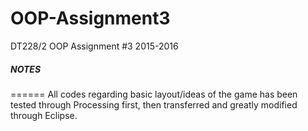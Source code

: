 # OOP-Assignment3
DT228/2 OOP Assignment #3 2015-2016

##### NOTES
======
All codes regarding basic layout/ideas of the game has been tested through Processing first, then transferred and greatly modified through Eclipse.